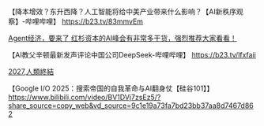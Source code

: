 【降本增效？东升西降？人工智能将给中美产业带来什么影响？【AI新秩序观察】-哔哩哔哩】 https://b23.tv/83mmvEm

[Agent经济，要来了 红杉资本的AI峰会有非常多干货，强烈推荐大家看看！](https://v.douyin.com/dZldgRt-Mmw/)

【AI教父辛顿最新发声评论中国公司DeepSeek-哔哩哔哩】 https://b23.tv/lfxfaii


[2027,人類終結](https://www.bilibili.com/video/BV1NJBRYAE7U/?spm_id_from=333.788.top_right_bar_window_history.content.click&vd_source=22af953ea4c09540ad1966711a2d53f0)

【Google I/O 2025：搜索帝国的自我革命与AI翻身仗【硅谷101】】 https://www.bilibili.com/video/BV1DVj7zsEz5/?share_source=copy_web&vd_source=9c1e19a73fa7bd23bb37aa8d7467d862
